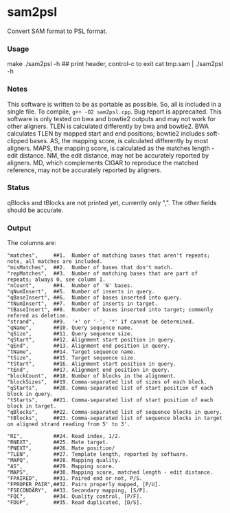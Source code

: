 # sam2psl
Convert SAM format to PSL format.

### Usage
   make
   ./sam2psl -h  ## print header, control-c to exit
   cat tmp.sam | ./sam2psl -h 

### Notes
   This software is written to be as portable as possible. So, all is included in a single file. To compile, ```g++ -O2 sam2psl.cpp```. Bug report is apprecaited.
   This software is only tested on bwa and bowtie2 outputs and may not work for other aligners.
   TLEN is calculated differently by bwa and bowtie2. BWA calculates TLEN by mapped start and end positions; bowtie2 includes soft-clipped bases.
   AS, the mapping score, is calculated differently by most aligners.
   MAPS, the mapping score, is calculated as the matches length - edit distance.
   NM, the edit distance, may not be accurately reported by aligners.
   MD, which complements CIGAR to reproduce the matched reference, may not be accurately reported by aligners.

### Status
   qBlocks and tBlocks are not printed yet, currently only ",".
   The other fields should be accurate.

### Output
The columns are:

    "matches",     ##1.  Number of matching bases that aren't repeats; note, all matches are included. 
    "misMatches",  ##2.  Number of bases that don't match.
    "repMatches",  ##3.  Number of matching bases that are part of repeats; always 0, see column 1.  
    "nCount",      ##4.  Number of 'N' bases.
    "qNumInsert",  ##5.  Number of inserts in query.
    "qBaseInsert", ##6.  Number of bases inserted into query.
    "tNumInsert",  ##7.  Number of inserts in target.
    "tBaseInsert", ##8.  Number of bases inserted into target; commonly refered as deletion.
    "strand",      ##9.  '+' or '-'; '*' if cannot be determined.
    "qName",       ##10. Query sequence name.
    "qSize",       ##11. Query sequence size.
    "qStart",      ##12. Alignment start position in query.
    "qEnd",        ##13. Alignment end position in query.
    "tName",       ##14. Target sequence name.
    "tSize",       ##15. Target sequence size.
    "tStart",      ##16. Alignment start position in query.
    "tEnd",        ##17. Alignment end position in query.
    "blockCount",  ##18. Number of blocks in the alignment.
    "blockSizes",  ##19. Comma-separated list of sizes of each block.
    "qStarts",     ##20. Comma-separated list of start position of each block in query.
    "tStarts",     ##21. Comma-separated list of start position of each block in target.
    "qBlocks",     ##22. Comma-separated list of sequence blocks in query. 
    "tBlocks",     ##23. Comma-separated list of sequence blocks in target on aligned strand reading from 5' to 3'. 

    "RI",          ##24. Read index, 1/2.
    "RNEXT",       ##25. Mate target.
    "PNEXT",       ##26. Mate position/
    "TLEN",        ##27. Template length, reported by software. 
    "MAPQ",        ##28. Mapping quality.
    "AS",          ##29. Mapping score.
    "MAPS",        ##30. Mapping score, matched length - edit distance.
    "FPAIRED",     ##31. Paired end or not, P/S.
    "FPROPER_PAIR",##32. Pairs properly mapped, [P/U].
    "FSECONDARY",  ##33. Secondary mapping, [S/P].    
    "FQC",         ##34. Quality control, [P/F].
    "FDUP",        ##35. Read duplicated, [D/S].
